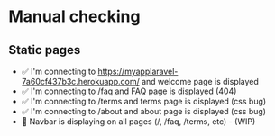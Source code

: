 # Manual checking

## Static pages

 - ✅ I'm connecting to  https://myapplaravel-7a60cf437b3c.herokuapp.com/ and welcome page is displayed
 - ✅ I'm connecting to  /faq and FAQ page is displayed (404)
 - ✅ I'm connecting to  /terms and terms page is displayed (css bug)
 - ✅ I'm connecting to  /about and about page is displayed (css bug)
 - 🚧 Navbar is displaying on all pages (/, /faq, /terms, etc) - (WIP)

